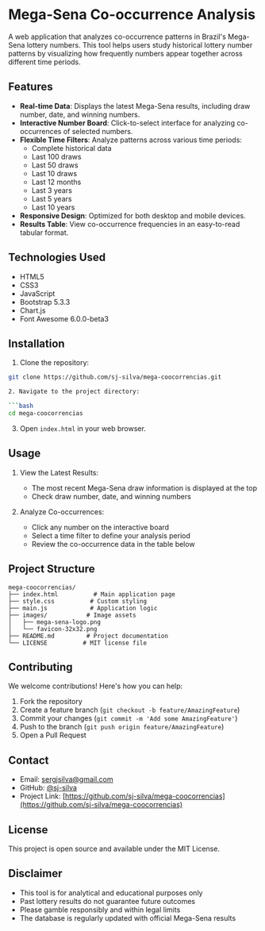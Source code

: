 # Mega-Sena Co-occurrence Analysis

A web application that analyzes co-occurrence patterns in Brazil's Mega-Sena lottery numbers. This tool helps users study historical lottery number patterns by visualizing how frequently numbers appear together across different time periods.

## Features

- **Real-time Data**: Displays the latest Mega-Sena results, including draw number, date, and winning numbers.
- **Interactive Number Board**: Click-to-select interface for analyzing co-occurrences of selected numbers.
- **Flexible Time Filters**: Analyze patterns across various time periods:
  - Complete historical data
  - Last 100 draws
  - Last 50 draws
  - Last 10 draws
  - Last 12 months
  - Last 3 years
  - Last 5 years
  - Last 10 years
- **Responsive Design**: Optimized for both desktop and mobile devices.
- **Results Table**: View co-occurrence frequencies in an easy-to-read tabular format.

## Technologies Used

- HTML5
- CSS3
- JavaScript
- Bootstrap 5.3.3
- Chart.js
- Font Awesome 6.0.0-beta3

## Installation

1. Clone the repository:

```bash
git clone https://github.com/sj-silva/mega-coocorrencias.git

2. Navigate to the project directory:

```bash
cd mega-coocorrencias
```

3. Open `index.html` in your web browser.

## Usage

1. View the Latest Results:

   - The most recent Mega-Sena draw information is displayed at the top
   - Check draw number, date, and winning numbers

2. Analyze Co-occurrences:
   - Click any number on the interactive board
   - Select a time filter to define your analysis period
   - Review the co-occurrence data in the table below

## Project Structure

```
mega-coocorrencias/
├── index.html          # Main application page
├── style.css          # Custom styling
├── main.js            # Application logic
├── images/           # Image assets
│   ├── mega-sena-logo.png
│   └── favicon-32x32.png
├── README.md         # Project documentation
└── LICENSE          # MIT license file
```

## Contributing

We welcome contributions! Here's how you can help:

1. Fork the repository
2. Create a feature branch (`git checkout -b feature/AmazingFeature`)
3. Commit your changes (`git commit -m 'Add some AmazingFeature'`)
4. Push to the branch (`git push origin feature/AmazingFeature`)
5. Open a Pull Request

## Contact

- Email: sergjsilva@gmail.com
- GitHub: [@sj-silva](https://github.com/sj-silva)
- Project Link: [https://github.com/sj-silva/mega-coocorrencias](https://github.com/sj-silva/mega-coocorrencias)

## License

This project is open source and available under the MIT License.

## Disclaimer

- This tool is for analytical and educational purposes only
- Past lottery results do not guarantee future outcomes
- Please gamble responsibly and within legal limits
- The database is regularly updated with official Mega-Sena results
